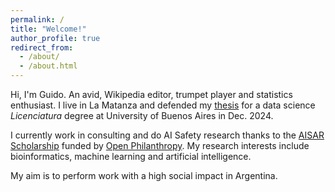 ```yaml
---
permalink: /
title: "Welcome!"
author_profile: true
redirect_from: 
  - /about/
  - /about.html
---
```


Hi, I'm Guido. An avid, Wikipedia editor, trumpet player and statistics enthusiast. I live in La Matanza and defended my [thesis](https://freire-guido.github.io/publication/2015-10-01-thesis) for a data science *Licenciatura* degree at University of Buenos Aires in Dec. 2024.

I currently work in consulting and do AI Safety research thanks to the [AISAR Scholarship](https://scholarship.aisafety.ar/) funded by [Open Philanthropy](https://www.openphilanthropy.org/). My research interests include bioinformatics, machine learning and artificial intelligence.

My aim is to perform work with a high social impact in Argentina.